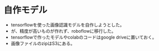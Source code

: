 # 自作モデル

- tensorflowを使った画像認識モデルを自作しようとした。
- が、精度が高いものが作れず、roboflowに移行した。
- tensorflowで作ったモデルやcolabのコードはgoogle driveに置いておく。
- 画像ファイルのzipはS3にある。